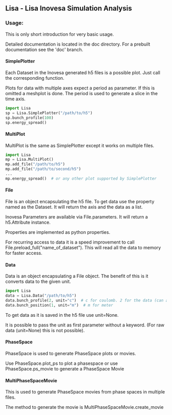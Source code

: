 ## Lisa - Lisa Inovesa Simulation Analysis

### Usage:

This is only short introduction for very basic usage.

Detailed documentation is located in the doc directory. For a prebuilt documentation see the 'doc' branch.

#### SimplePlotter
Each Dataset in the Inovesa generated h5 files is a possible plot. Just call the corresponding function.

Plots for data with multiple axes expect a period as parameter. If this is omitted a meshplot is done.
The period is used to generate a slice in the time axis.


```python
import Lisa
sp = Lisa.SimplePlotter("/path/to/h5")
sp.bunch_profile(100)
sp.energy_spread()
```

#### MultiPlot
MultiPlot is the same as SimplePlotter except it works on multiple files.

```python
import Lisa
mp = Lisa.MultiPlot()
mp.add_file("/path/to/h5")
mp.add_file("/path/to/second/h5")
...
mp.energy_spread()  # or any other plot supported by SimplePlotter
```

#### File
File is an object encapsulating the h5 file. To get data use the property named as the Dataset. It
will return the axis and the data as a list.

Inovesa Parameters are available via File.parameters. It will return a h5.Attribute instance.

Properties are implemented as python properties.

For recurring access to data it is a speed improvement to call File.preload_full("name_of_dataset").
This will read all the data to memory for faster access.


#### Data
Data is an object encapsulating a File object. The benefit of this is it converts data to the given unit.

```python
import Lisa
data = Lisa.Data("/path/to/h5")
data.bunch_profile(2, unit="c")  # c for coulomb. 2 for the data (can also use 'data' as first parameter for data or 'axis0' for first axis
data.bunch_position(1, unit="m")  # m for meter
```
To get data as it is saved in the h5 file use unit=None.

It is possible to pass the unit as first parameter without a keyword. (For raw data (unit=None) this is not possible).

#### PhaseSpace
PhaseSpace is used to generate PhaseSpace plots or movies.

Use PhaseSpace.plot_ps to plot a phasespace or use PhaseSpace.ps_movie to generate a PhaseSpace Movie

#### MultiPhaseSpaceMovie
This is used to generate PhaseSpace movies from phase spaces in multiple files.

The method to generate the movie is MultiPhaseSpaceMovie.create_movie
